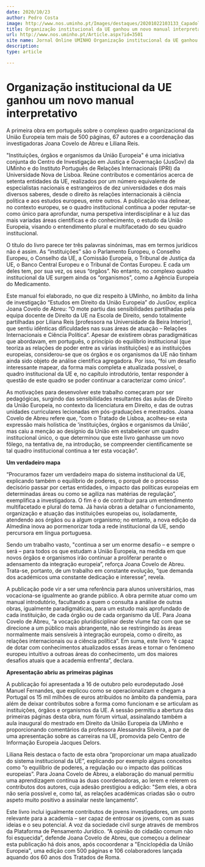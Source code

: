 ```yaml
---
date: 2020/10/23
author: Pedro Costa
image: http://www.nos.uminho.pt/Images/destaques/20201022103133_Capadolivro.jpg
title: Organização institucional da UE ganhou um novo manual interpretativo
url: http://www.nos.uminho.pt/Article.aspx?id=3501
site name: Jornal Online UMINHO Organização institucional da UE ganhou um novo manual interpretativo
description: 
type: article

---
```

# Organização institucional da UE ganhou um novo manual interpretativo




A primeira obra em português sobre o complexo quadro organizacional da União Europeia tem mais de 500 páginas, 67 autores e a coordenação das investigadoras Joana Covelo de Abreu e Liliana Reis.

"Instituições, órgãos e organismos da União Europeia" é uma iniciativa conjunta do Centro de Investigação em Justiça e Governação (JusGov) da UMinho e do Instituto Português de Relações Internacionais (IPRI) da Universidade Nova de Lisboa. Reúne contributos e comentários acerca de setenta entidades da UE, realizados por um número equivalente de especialistas nacionais e estrangeiros de dez universidades e dos mais diversos saberes, desde o direito às relações internacionais à ciência política e aos estudos europeus, entre outros. A publicação visa delinear, no contexto europeu, se o quadro institucional continua a poder reputar-se como único para aprofundar, numa perspetiva interdisciplinar e à luz das mais variadas áreas científicas e do conhecimento, o estudo da União Europeia, visando o entendimento plural e multifacetado do seu quadro institucional.

O título do livro parece ter três palavras sinónimas, mas em termos jurídicos não é assim. As “instituições” são o Parlamento Europeu, o Conselho Europeu, o Conselho da UE, a Comissão Europeia, o Tribunal de Justiça da UE, o Banco Central Europeu e o Tribunal de Contas Europeu. E cada um deles tem, por sua vez, os seus “órgãos”. No entanto, no complexo quadro institucional da UE surgem ainda os “organismos”, como a Agência Europeia do Medicamento.

Este manual foi elaborado, no que diz respeito à UMinho, no âmbito da linha de investigação “Estudos em Direito da União Europeia” do JusGov, explica Joana Covelo de Abreu: “O mote partiu das sensibilidades partilhadas pela equipa docente de Direito da UE na Escola de Direito, sendo totalmente partilhadas por Liliana Reis [professora na Universidade da Beira Interior], que sentiu idênticas dificuldades nas suas áreas de atuação – Relações Internacionais e Ciência Política”. Apesar de existirem obras paradigmáticas que abordavam, em português, o princípio do equilíbrio institucional (que teoriza as relações de poder entre as várias instituições) e as instituições europeias, considerou-se que os órgãos e os organismos da UE não tinham ainda sido objeto de análise científica agregadora. Por isso, “foi um desafio interessante mapear, da forma mais completa e atualizada possível, o quadro institucional da UE e, no capítulo introdutório, tentar responder à questão de este quadro se poder continuar a caracterizar como único”.

As motivações para desenvolver este trabalho começaram por ser pedagógicas, surgindo das sensibilidades resultantes das aulas de Direito da União Europeia, no contexto da licenciatura em Direito, e das de outras unidades curriculares lecionadas em pós-graduações e mestrados. Joana Covelo de Abreu refere que, “com o Tratado de Lisboa, acolheu-se esta expressão mais holística de 'instituições, órgãos e organismos da União', mas caiu a menção ao desígnio da União em estabelecer um quadro institucional único, o que determinou que este livro ganhasse um novo fôlego, na tentativa de, na introdução, se compreender cientificamente se tal quadro institucional continua a ter esta vocação”.


**Um verdadeiro mapa** 

“Procuramos fazer um verdadeiro mapa do sistema institucional da UE, explicando também o equilíbrio de poderes, o porquê de o processo decisório passar por certas entidades, o impacto das políticas europeias em determinadas áreas ou como se agiliza nas matérias de regulação”, exemplifica a investigadora. O fim é o de contribuir para um entendimento multifacetado e plural do tema. Já havia obras a detalhar o funcionamento, organização e atuação das instituições europeias ou, isoladamente, atendendo aos órgãos ou a algum organismo; no entanto, a nova edição da Almedina inova ao pormenorizar toda a rede institucional da UE, sendo percursora em língua portuguesa.

Sendo um trabalho vasto, "continua a ser um enorme desafio – e sempre o será – para todos os que estudam a União Europeia, na medida em que novos órgãos e organismos irão continuar a proliferar perante o adensamento da integração europeia”, reforça Joana Covelo de Abreu. Trata-se, portanto, de um trabalho em constante evolução, “que demanda dos académicos uma constante dedicação e interesse”, revela.

A publicação pode vir a ser uma referência para alunos universitários, mas vocaciona-se igualmente ao grande público. A obra permite atuar como um manual introdutório, facultando a quem o consulta a análise de outras obras, igualmente paradigmáticas, para um estudo mais aprofundado de cada instituição, de cada órgão ou de cada organismo da UE. Para Joana Covelo de Abreu, “a vocação pluridisciplinar deste vlume faz com que se direcione a um público mais abrangente, não se restringindo às áreas normalmente mais sensíveis à integração europeia, como o direito, as relações internacionais ou a ciência política”. Em suma, este livro “é capaz de dotar com conhecimentos atualizados essas áreas e tornar o fenómeno europeu intuitivo a outroas áreas do conhecimento, um dos maiores desafios atuais que a academia enfrenta”, declara.


**Apresentação abriu as primeiras páginas** 

A publicação foi apresentada a 16 de outubro pelo eurodeputado José Manuel Fernandes, que explicou como se operacionalizam e chegam a Portugal os 15 mil milhões de euros atribuídos no âmbito da pandemia, para além de deixar contributos sobre a forma como funcionam e se articulam as instituições, órgãos e organismos da UE. A sessão permitiu a abertura das primeiras páginas desta obra, num fórum virtual, assinalando também a aula inaugural do mestrado em Direito da União Europeia da UMinho e proporcionando comentários da professora Alessandra Silveira, a par de uma apresentação sobre as carreiras na UE, promovida pelo Centro de Informação Europeia Jacques Delors.

Liliana Reis destaca o facto de esta obra “proporcionar um mapa atualizado do sistema institucional da UE”, explicando por exemplo alguns conceitos como “o equilíbrio de poderes, a regulação ou o impacto das políticas europeias”. Para Joana Covelo de Abreu, a elaboração do manual permitiu uma aprendizagem contínua às duas coordenadoras, ao lerem e relerem os contributos dos autores, cuja adesão prestigiou a edição: "Sem eles, a obra não seria possível e, como tal, as relações académicas criadas são o outro aspeto muito positivo a assinalar neste lançamento”. 

Este livro inclui igualmente contributos de jovens investigadores, um ponto relevante para a academia – ser capaz de entrosar os jovens, com as suas ideias e o seu potencial. A voz da sociedade civil surge através de membros da Plataforma de Pensamento Jurídico. “A opinião do cidadão comum não foi esquecida”, defende Joana Covelo de Abreu, que começou a delinear esta publicação há dois anos, após cocoordenar a "Enciclopédia da União Europeia", uma edição com 500 páginas e 106 colaboradores lançada aquando dos 60 anos dos Tratados de Roma.
